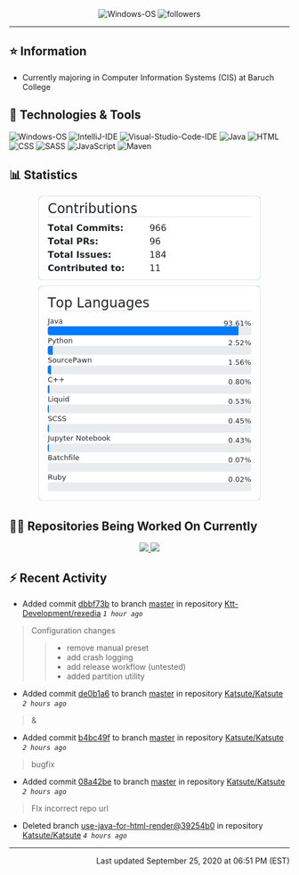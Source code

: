 <div align="center">
    <img 
        src="https://img.shields.io/badge/OS-Windows-informational?style=for-the-badge&color=3278be"
        alt="Windows-OS">
    <img 
        src="https://img.shields.io/github/followers/katsute?color=3278be&style=for-the-badge"
        alt="followers">
</div>

<hr>

## ⭐ Information

 - Currently majoring in Computer Information Systems (CIS) at Baruch College

## 🔧 Technologies & Tools

<img 
    src="https://img.shields.io/badge/OS-Windows-informational?style=flat-square&color=3278be"
    alt="Windows-OS">
<img 
    src="https://img.shields.io/badge/Editor-IntelliJ_IDEA-informational?style=flat-square&logo=intellij-idea&logoColor=white&color=3278be"
    alt="IntelliJ-IDE">
<img 
    src="https://img.shields.io/badge/Editor-Visual_Studio_Code-informational?style=flat-square&logo=Visual-Studio-Code&logoColor=white&color=3278be"
    alt="Visual-Studio-Code-IDE">
<img 
    src="https://img.shields.io/badge/Code-Java-informational?style=flat-square&logo=java&logoColor=white&color=3278be"
    alt="Java">
<img 
    src="https://img.shields.io/badge/Code-HTML-informational?style=flat-square&logo=html5&logoColor=white&color=3278be"
    alt="HTML">
<img 
    src="https://img.shields.io/badge/Code-CSS-informational?style=flat-square&logo=css-wizardry&logoColor=white&color=3278be"
    alt="CSS">
<img 
    src="https://img.shields.io/badge/Code-SASS-informational?style=flat-square&logo=sass&logoColor=white&color=3278be"
    alt="SASS">
<img 
    src="https://img.shields.io/badge/Code-JavaScript-informational?style=flat-square&logo=javascript&logoColor=white&color=3278be"
    alt="JavaScript">
<img 
    src="https://img.shields.io/badge/Tools-Maven-informational?style=flat-square&logo=apache-maven&logoColor=white&color=3278be"
    alt="Maven">

## 📊 Statistics
<div align="center">
    <a href="https://github.com/Katsute/Katsute/">
        <img src="https://github.com/Katsute/Katsute/blob/master/contributions.png">
    </a>
    <a href="https://github.com/Katsute/Katsute/">
        <img src="https://github.com/Katsute/Katsute/blob/master/languages.png">
    </a>
</div>

## 👨‍💻 Repositories Being Worked On Currently
<div align="center">
    <a href="https://github.com/Ktt-Development/ktt-development.github.io">
        <img
            src="https://github-readme-stats.vercel.app/api/pin/?username=ktt-development&repo=ktt-development.github.io&show_owner=true&title_color=3278be&text_color=202020">
    </a>
    <a href="https://github.com/Ktt-Development/rexedia">
        <img
            src="https://github-readme-stats.vercel.app/api/pin/?username=Ktt-Development&repo=rexedia&show_owner=true&title_color=3278be&text_color=202020">
    </a>
</div>

## ⚡ Recent Activity

 - Added commit [dbbf73b](https://github.com/Ktt-Development/rexedia/commit/dbbf73b1f6bc9ed444c5af0caf8afcb116b47c0f) to branch [master](https://github.com/Ktt-Development/rexedia/tree/master) in repository [Ktt-Development/rexedia](https://github.com/Ktt-Development/rexedia)  *`1 hour ago`*
  > Configuration changes
  >  > - remove manual preset
  >  > - add crash logging
  >  > - add release workflow (untested)
  >  > - added partition utility
 - Added commit [de0b1a6](https://github.com/Katsute/Katsute/commit/de0b1a6cdd36fa2a10357f8087357558c6c300d1) to branch [master](https://github.com/Katsute/Katsute/tree/master) in repository [Katsute/Katsute](https://github.com/Katsute/Katsute)  *`2 hours ago`*
  > &
 - Added commit [b4bc49f](https://github.com/Katsute/Katsute/commit/b4bc49ff5321dea86cd1e9806fef7d08eda5a121) to branch [master](https://github.com/Katsute/Katsute/tree/master) in repository [Katsute/Katsute](https://github.com/Katsute/Katsute)  *`2 hours ago`*
  > bugfix
 - Added commit [08a42be](https://github.com/Katsute/Katsute/commit/08a42be43acea08cd82bc88a9675bc170c3e3d28) to branch [master](https://github.com/Katsute/Katsute/tree/master) in repository [Katsute/Katsute](https://github.com/Katsute/Katsute)  *`2 hours ago`*
  > FIx incorrect repo url
 - Deleted branch [use-java-for-html-render@39254b0](https://github.com/Katsute/Katsute/tree/use-java-for-html-render@39254b0) in repository [Katsute/Katsute](https://github.com/Katsute/Katsute) *`4 hours ago`*

---
<p align="right">Last updated September 25, 2020 at 06:51 PM (EST)</p>